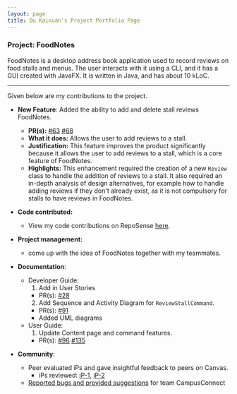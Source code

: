 ```yaml
---
layout: page
title: Du Kaixuan's Project Portfolio Page
---
```


### Project: FoodNotes

FoodNotes is a desktop address book application used to record reviews on food stalls and menus. The user interacts with it using a CLI, and it has a GUI created with JavaFX. It is written in Java, and has about 10 kLoC.

<hr>
Given below are my contributions to the project.

* **New Feature**: Added the ability to add and delete stall reviews FoodNotes.
  * **PR(s):** [#63](https://github.com/AY2324S1-CS2103T-W10-4/tp/pull/63) [#68](https://github.com/AY2324S1-CS2103T-W10-4/tp/pull/68)
  * **What it does:** Allows the user to add reviews to a stall.
  * **Justification:** This feature improves the product significantly because it allows the user to add reviews to a stall, which is a core feature of FoodNotes.
  * **Highlights:** This enhancement required the creation of a new `Review` class to handle the addition of reviews to a stall. It also required an in-depth analysis of design alternatives, for example how to handle adding reviews if they don't already exist, as it is not compulsory for stalls to have reviews in FoodNotes.

* **Code contributed:**
  * View my code contributions on RepoSense [here](https://nus-cs2103-ay2324s1.github.io/tp-dashboard/?search=&sort=groupTitle&sortWithin=title&timeframe=commit&mergegroup=&groupSelect=groupByRepos&breakdown=true&checkedFileTypes=docs~functional-code~test-code&since=2023-09-22&tabOpen=true&tabType=authorship&tabAuthor=jamesebond&tabRepo=AY2324S1-CS2103T-W10-4%2Ftp%5Bmaster%5D&authorshipIsMergeGroup=false&authorshipFileTypes=docs~functional-code~test-code&authorshipIsBinaryFileTypeChecked=false&authorshipIsIgnoredFilesChecked=false).

* **Project management:**
  * come up with the idea of FoodNotes together with my teammates.

* **Documentation**:
  * Developer Guide:
    1. Add in User Stories
      * PR(s): [#28](https://github.com/AY2324S1-CS2103T-W10-4/tp/pull/28/files#diff-1a95edf069a4136e9cb71bee758b0dc86996f6051f0d438ec2c424557de7160b)
    2. Add Sequence and Activity Diagram for `ReviewStallCommand`.
      * PR(s): [#91](https://github.com/AY2324S1-CS2103T-W10-4/tp/pull/91)
      * Added UML diagrams
  * User Guide:
    1. Update Content page and command features.
      * PR(s): [#96](https://github.com/AY2324S1-CS2103T-W10-4/tp/pull/96/files) [#135](https://github.com/AY2324S1-CS2103T-W10-4/tp/pull/135/files)

* **Community**:
  * Peer evaluated iPs and gave insightful feedback to peers on Canvas.
    * iPs reviewed: [iP-1](https://github.com/joel-foo/ip/releases), [iP-2](https://github.com/LoMaply/ip/releases)
  * [Reported bugs and provided suggestions](https://github.com/jamesebond/ped) for team CampusConnect
